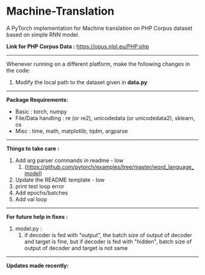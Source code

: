 # Machine-Translation
A PyTorch implementation for Machine translation on PHP Corpus dataset based on simple RNN model.

**Link for PHP Corpus Data :** https://opus.nlpl.eu/PHP.php

---
Whenever running on a different platform, make the following changes in the code:
1. Modify the local path to the dataset given in **data.py**

---
**Package Requirements:**

* Basic : torch, numpy
* File/Data handling : re (or re2), unicodedata (or unicodedata2), sklearn, os
* Misc : time, math, matplotlib, tqdm, argparse

-------
**Things to take care :**
1. Add arg parser commands in readme - low
   1. (https://github.com/pytorch/examples/tree/master/word_language_model)
3. Update the README template - low 
4. print test loop error 
5. Add epochs/batches
6. Add val loop
-------
**For future help in fixes :**
1. model.py : 
   1. if decoder is fed with "output", the batch size of output of decoder and target is fine, but if decoder is fed with "hidden", batch size of output of decoder and target is not same


---
**Updates made recently:**
